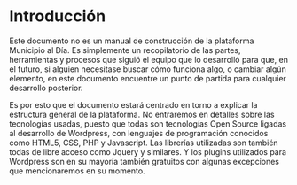 # Introducción

Este documento no es un manual de construcción de la plataforma Municipio al Día. Es simplemente un recopilatorio de las partes, herramientas y procesos que siguió el equipo que lo desarrolló para que, en el futuro, si alguien necesitase buscar cómo funciona algo, o cambiar algún elemento, en este documento encuentre un punto de partida para cualquier desarrollo posterior.

Es por esto que el documento estará centrado en torno a explicar la estructura general de la plataforma. No entraremos en detalles sobre las tecnologías usadas, puesto que todas son tecnologías Open Source ligadas al desarrollo de Wordpress, con lenguajes de programación conocidos como HTML5, CSS, PHP y Javascript. Las librerías utilizadas son también todas de libre acceso como Jquery y similares. Y los plugins utilizados para Wordpress son en su mayoría también gratuitos con algunas excepciones que mencionaremos en su momento.

